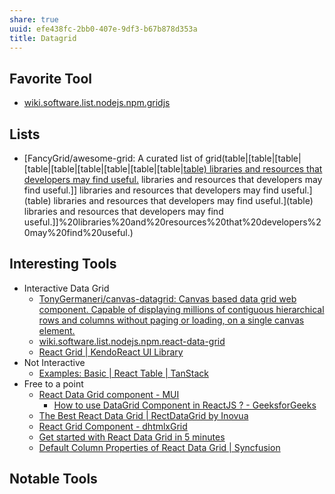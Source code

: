 ```yaml
---
share: true
uuid: efe438fc-2bb0-407e-9df3-b67b878d353a
title: Datagrid
---
```

## Favorite Tool

* [wiki.software.list.nodejs.npm.gridjs](/undefined)


## Lists

* [FancyGrid/awesome-grid: A curated list of grid(table|[table|[table|[table|[table|[table|[table|[table|[table|[table) libraries and resources that developers may find useful.](/undefined) libraries and resources that developers may find useful.]] libraries and resources that developers may find useful.](table) libraries and resources that developers may find useful.](table) libraries and resources that developers may find useful.]]%20libraries%20and%20resources%20that%20developers%20may%20find%20useful.)

## Interesting Tools

* Interactive Data Grid
    * [TonyGermaneri/canvas-datagrid: Canvas based data grid web component. Capable of displaying millions of contiguous hierarchical rows and columns without paging or loading, on a single canvas element.](https://github.com/TonyGermaneri/canvas-datagrid)
    * [wiki.software.list.nodejs.npm.react-data-grid](/undefined)
    * [React Grid | KendoReact UI Library](https://www.telerik.com/kendo-react-ui/grid/)
* Not Interactive
  * [Examples: Basic | React Table | TanStack](https://react-table.tanstack.com/docs/examples/basic)
* Free to a point
  * [React Data Grid component - MUI](https://mui.com/components/data-grid/)
    * [How to use DataGrid Component in ReactJS ? - GeeksforGeeks](https://www.geeksforgeeks.org/how-to-use-datagrid-component-in-reactjs/)
  * [The Best React Data Grid | RectDataGrid by Inovua](https://reactdatagrid.io/)
  * [React Grid Component - dhtmlxGrid](https://dhtmlx.com/docs/products/dhtmlxGrid-for-React/)
  * [Get started with React Data Grid in 5 minutes](https://blog.ag-grid.com/react-get-started-with-react-grid-in-5-minutes/)
  * [Default Column Properties of React Data Grid | Syncfusion](https://www.syncfusion.com/react-ui-components/react-data-grid/column)
## Notable Tools
